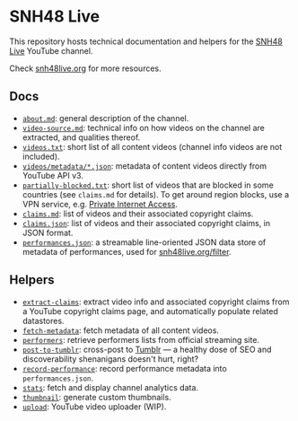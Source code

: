 # SNH48 Live

This repository hosts technical documentation and helpers for the [SNH48 Live](https://www.youtube.com/SNH48Live) YouTube channel.

Check [snh48live.org](https://snh48live.org) for more resources.

## Docs

- [`about.md`](about.md): general description of the channel.
- [`video-source.md`](video-source.md): technical info on how videos on the channel are extracted, and qualities thereof.
- [`videos.txt`](videos.txt): short list of all content videos (channel info videos are not included).
- [`videos/metadata/*.json`](videos/metadata): metadata of content videos directly from YouTube API v3.
- [`partially-blocked.txt`](partially-blocked.txt): short list of videos that are blocked in some countries (see `claims.md` for details). To get around region blocks, use a VPN service, e.g. [Private Internet Access](https://www.privateinternetaccess.com/).
- [`claims.md`](claims.md): list of videos and their associated copyright claims.
- [`claims.json`](claims.json): list of videos and their associated copyright claims, in JSON format.
- [`performances.json`](performances.json): a streamable line-oriented JSON data store of metadata of performances, used for [snh48live.org/filter](https://snh48live.org/filter/).

## Helpers

- [`extract-claims`](bin/extract-claims): extract video info and associated copyright claims from a YouTube copyright claims page, and automatically populate related datastores.
- [`fetch-metadata`](bin/fetch-metadata): fetch metadata of all content videos.
- [`performers`](bin/performers): retrieve performers lists from official streaming site.
- [`post-to-tumblr`](bin/post-to-tumblr): cross-post to [Tumblr](https://snh48live.tumblr.com) — a healthy dose of SEO and discoverability shenanigans doesn't hurt, right?
- [`record-performance`](bin/record-performance): record performance metadata into `performances.json`.
- [`stats`](bin/stats): fetch and display channel analytics data.
- [`thumbnail`](bin/thumbnail): generate custom thumbnails.
- [`upload`](bin/upload): YouTube video uploader (WIP).
